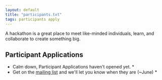 ```yaml
---
layout: default
title: "participants.txt"
tags: participants apply
---
```


A hackathon is a great place to meet like-minded individuals, learn, and collaborate to create something big.


## Participant Applications

* Calm down, Participant Applications haven't opened yet. *
* Get on the [mailing list](https://www.hackseq.com/mail) and we'll let you know when they are (~June) *

